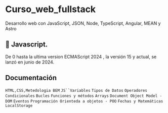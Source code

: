 # Curso_web_fullstack
Desarrollo web con JavaScript, JSON, Node, TypeScript, Angular, MEAN y Astro


## 🚀 Javascript.
De 0 hasta la ultima version ECMAScript 2024 , la versión 15 y actual, se lanzó en junio de 2024.

## Documentación

`HTML,CSS,Metedologia BEM` `JS``Variables` `Tipos de Datos` `Operadores` `Condicionales` `Bucles` `Funciones y métodos` `Arrays` `Document Object Model - DOM` `Eventos` `Programación Orienteda a objetos - POO` `Fechas y Matemáticas` `LocalStorage`
